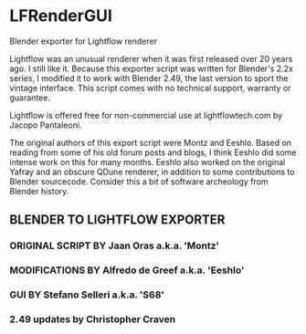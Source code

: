 # LFRenderGUI
Blender exporter for Lightflow renderer

Lightflow was an unusual renderer when it was first released over 20 years ago. I still like it. Because this exporter script was written for Blender's 2.2x series, I modified it to work with Blender 2.49, the last version to sport the vintage interface. This script comes with no technical support, warranty or guarantee.

Lightflow is offered free for non-commercial use at lightflowtech.com by Jacopo Pantaleoni.

The original authors of this export script were Montz and Eeshlo. Based on reading from some of his old forum posts and blogs, I think Eeshlo did some intense work on this for many months. Eeshlo also worked on the original Yafray and an obscure QDune renderer, in addition to some contributions to Blender sourcecode. Consider this a bit of software archeology from Blender history.

##          BLENDER TO LIGHTFLOW EXPORTER             

### ORIGINAL SCRIPT BY Jaan Oras a.k.a. 'Montz'     
### MODIFICATIONS BY Alfredo de Greef a.k.a. 'Eeshlo'  
### GUI BY Stefano Selleri a.k.a. 'S68'          
### 2.49 updates by Christopher Craven
